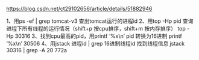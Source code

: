 https://blog.csdn.net/ct29102656/article/details/51882946

1、用ps -ef | grep tomcat-v3 查出tomcat运行的进程id 
2、用top -Hp pid 查询进程下所有线程的运行情况（shift+p 按cpu排序，shift+m 按内存排序） 
top -Hp 30316 
3、找到cpu最高的pid，用printf ‘%x\n’ pid 转换为16进制 
printf ‘%x\n’ 30506 
4、用jstack 进程id | grep 16进制线程id 找到线程信息 
jstack 30316 | grep -A 20 772a 